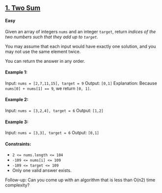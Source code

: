 ## [1. Two Sum](https://leetcode.com/problems/two-sum/description/)

#### Easy

Given an array of integers ```nums``` and an integer ```target```, return *indices of the two numbers such that they add up to ```target```.*

You may assume that each input would have exactly one solution, and you may not use the same element twice.

You can return the answer in any order.

 

#### Example 1:
Input: ```nums = [2,7,11,15], target = 9```
Output: ```[0,1]```
Explanation: Because ```nums[0] + nums[1] == 9```, we return ```[0, 1]```.

#### Example 2:
Input: ```nums = [3,2,4], target = 6```
Output: ```[1,2]```

#### Example 3:
Input: ```nums = [3,3], target = 6```
Output: ```[0,1]```
 

#### Constraints:
- ```2 <= nums.length <= 104```
- ```-109 <= nums[i] <= 109```
- ```-109 <= target <= 109```
- Only one valid answer exists.
 

Follow-up: Can you come up with an algorithm that is less than O(n2) time complexity?